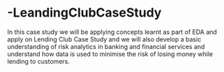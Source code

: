 # -LeandingClubCaseStudy
In this case study we will be applying concepts learnt as part of EDA and apply on Lending Club Case Study and we will also develop  a basic understanding of risk analytics in banking and financial services and understand how data is used to minimise the risk of  losing money while lending to customers.
